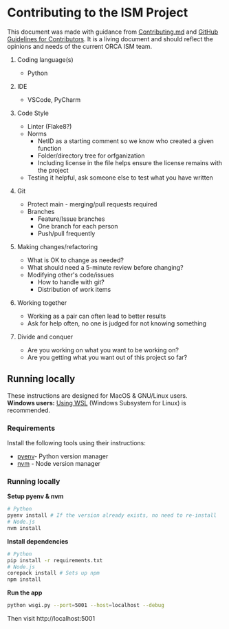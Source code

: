 # Contributing to the ISM Project

This document was made with guidance from [Contributing.md](https://contributing.md) and [GitHub Guidelines for Contributors](https://docs.github.com/en/communities/setting-up-your-project-for-healthy-contributions/setting-guidelines-for-repository-contributors). It is a living document and should reflect the opinions and needs of the current ORCA ISM team.

1. Coding language(s)
   - Python
2. IDE
   - VSCode, PyCharm
3. Code Style
   - Linter (Flake8?)
   - Norms
     - NetID as a starting comment so we know who created a given function
     - Folder/directory tree for orfganization
     - Including license in the file helps ensure the license remains with the project
   - Testing it helpful, ask someone else to test what you have written
4. Git

   - Protect main - merging/pull requests required
   - Branches
     - Feature/Issue branches
     - One branch for each person
     - Push/pull frequently

5. Making changes/refactoring

   - What is OK to change as needed?
   - What should need a 5-minute review before changing?
   - Modifying other's code/issues
     - How to handle with git?
     - Distribution of work items

6. Working together

   - Working as a pair can often lead to better results
   - Ask for help often, no one is judged for not knowing something

7. Divide and conquer
   - Are you working on what you want to be working on?
   - Are you getting what you want out of this project so far?

## Running locally

These instructions are designed for MacOS & GNU/Linux users.  
**Windows users:** [Using WSL](https://learn.microsoft.com/en-us/windows/wsl/install) (Windows Subsystem for Linux) is recommended.

### Requirements

Install the following tools using their instructions:

- [pyenv](https://github.com/pyenv/pyenv?tab=readme-ov-file#installation)- Python version manager
- [nvm](https://github.com/nvm-sh/nvm) - Node version manager

### Running locally

**Setup pyenv & nvm**

```sh
# Python
pyenv install # If the version already exists, no need to re-install
# Node.js
nvm install
```

**Install dependencies**

```sh
# Python
pip install -r requirements.txt
# Node.js
corepack install # Sets up npm
npm install
```

**Run the app**

```sh
python wsgi.py --port=5001 --host=localhost --debug
```

Then visit http://localhost:5001
